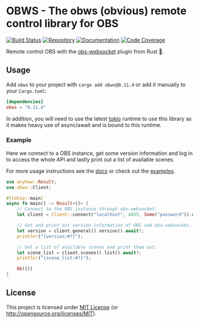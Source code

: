 # OBWS - The obws (obvious) remote control library for OBS

[![Build Status][build-img]][build-url]
[![Repository][crates-img]][crates-url]
[![Documentation][doc-img]][doc-url]
[![Code Coverage][cover-img]][cover-url]

[build-img]: https://img.shields.io/github/actions/workflow/status/dnaka91/obws/ci.yml?branch=main&style=for-the-badge
[build-url]: https://github.com/dnaka91/obws/actions?query=workflow%3ACI
[crates-img]: https://img.shields.io/crates/v/obws?style=for-the-badge
[crates-url]: https://crates.io/crates/obws
[doc-img]: https://img.shields.io/badge/docs.rs-obws-4d76ae?style=for-the-badge
[doc-url]: https://docs.rs/obws
[cover-img]: https://img.shields.io/endpoint?url=https://dnaka91.github.io/obws/coverage.json&style=for-the-badge
[cover-url]: https://dnaka91.github.io/obws

Remote control OBS with the [obs-websocket] plugin from Rust 🦀.

[obs-websocket]: https://github.com/Palakis/obs-websocket

## Usage

Add `obws` to your project with `cargo add obws@0.11.4` or add it manually to your
`Cargo.toml`:

```toml
[dependencies]
obws = "0.11.4"
```

In addition, you will need to use the latest [tokio](https://tokio.rs) runtime to use this library
as it makes heavy use of async/await and is bound to this runtime.

[cargo-edit]: https://github.com/killercup/cargo-edit

### Example

Here we connect to a OBS instance, get some version information and log in to access the whole API
and lastly print out a list of available scenes.

For more usage instructions see the [docs](https://docs.rs/obws) or check out the
[examples](examples/README.md).

```rust
use anyhow::Result;
use obws::Client;

#[tokio::main]
async fn main() -> Result<()> {
    // Connect to the OBS instance through obs-websocket.
    let client = Client::connect("localhost", 4455, Some("password")).await?;

    // Get and print out version information of OBS and obs-websocket.
    let version = client.general().version().await?;
    println!("{version:#?}");

    // Get a list of available scenes and print them out.
    let scene_list = client.scenes().list().await?;
    println!("{scene_list:#?}");

    Ok(())
}
```

## License

This project is licensed under [MIT License](LICENSE) (or <http://opensource.org/licenses/MIT>).
